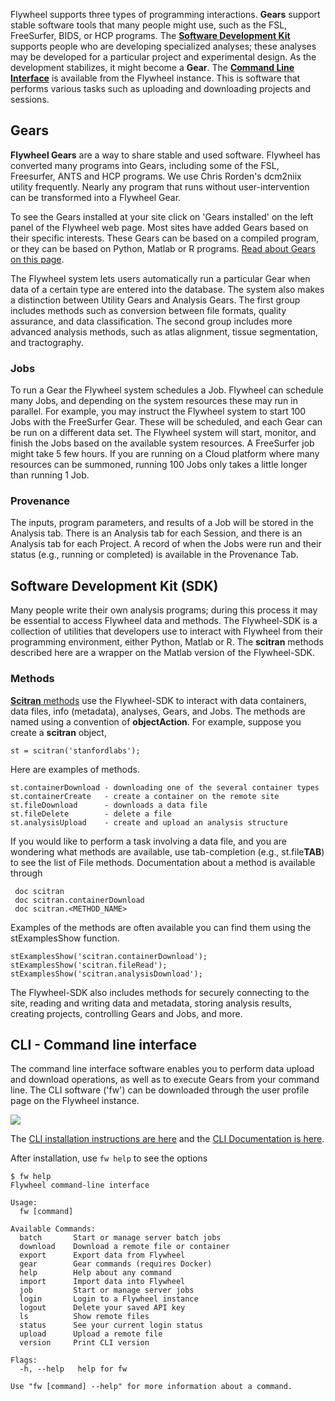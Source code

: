 Flywheel supports three types of programming interactions. **Gears** support stable software tools that many people might use, such as the FSL, FreeSurfer, BIDS, or HCP programs.  The **[Software Development Kit](Computational-organization#software-development-kit-sdk)** supports people who are developing specialized analyses; these analyses may be developed for a particular project and experimental design.  As the development stabilizes, it might become a **Gear**. The **[Command Line Interface](Computational-organization#cli---command-line-interface)** is available from the Flywheel instance. This is software that performs various tasks such as uploading and downloading projects and sessions.

## Gears
**Flywheel Gears** are a way to share stable and used software. Flywheel has converted many programs into Gears, including some of the FSL, Freesurfer, ANTS and HCP programs. We use Chris Rorden's dcm2niix utility frequently.  Nearly any program that runs without user-intervention can be transformed into a Flywheel Gear.  

To see the Gears installed at your site click on 'Gears installed' on the left panel of the Flywheel web page. Most sites have added Gears based on their specific interests. These Gears can be based on a compiled program, or they can be based on Python, Matlab or R programs. [Read about Gears on this page](Gears).

The Flywheel system lets users automatically run a particular Gear when data of a certain type are entered into the database. The system also makes a distinction between Utility Gears and Analysis Gears.  The first group includes methods such as conversion between file formats, quality assurance, and data classification.  The second group includes more advanced analysis methods, such as atlas alignment, tissue segmentation, and tractography.

### Jobs
To run a Gear the Flywheel system schedules a Job.  Flywheel can schedule many Jobs, and depending on the system resources these may run in parallel. For example, you may instruct the Flywheel system to start 100 Jobs with the FreeSurfer Gear. These will be scheduled, and each Gear can be run on a different data set. The Flywheel system will start, monitor, and finish the Jobs based on the available system resources.  A FreeSurfer job might take 5 few hours. If you are running on a Cloud platform where many resources can be summoned, running 100 Jobs only takes a little longer than running 1 Job.

### Provenance
The inputs, program parameters, and results of a Job will be stored in the Analysis tab.  There is an Analysis tab for each Session, and there is an Analysis tab for each Project. A record of when the Jobs were run and their status (e.g., running or completed) is available in the Provenance Tab.

## Software Development Kit (SDK)
Many people write their own analysis programs; during this process it may be essential to access Flywheel data and methods. The Flywheel-SDK is a collection of utilities that developers use to interact with Flywheel from their programming environment, either Python, Matlab or R. The **scitran** methods described here are a wrapper on the Matlab version of the Flywheel-SDK.

### Methods
[**Scitran** methods](https://github.com/vistalab/scitran/wiki/scitran-methods) use the Flywheel-SDK to interact with data containers, data files, info (metadata), analyses, Gears, and Jobs. The methods are named using a convention of **objectAction**.  For example, suppose you create a **scitran** object, 

    st = scitran('stanfordlabs');

Here are examples of methods.

```
st.containerDownload - downloading one of the several container types
st.containerCreate   - create a container on the remote site
st.fileDownload      - downloads a data file
st.fileDelete        - delete a file
st.analysisUpload    - create and upload an analysis structure
```
If you would like to perform a task involving a data file, and you are wondering what methods are available, use tab-completion (e.g., st.file**TAB**) to see the list of File methods. Documentation about a method is available through

     doc scitran
     doc scitran.containerDownload
     doc scitran.<METHOD_NAME>

Examples of the methods are often available you can find them using the stExamplesShow function.

    stExamplesShow('scitran.containerDownload');
    stExamplesShow('scitran.fileRead');
    stExamplesShow('scitran.analysisDownload');

The Flywheel-SDK also includes methods for securely connecting to the site, reading and writing data and metadata, storing analysis results, creating projects, controlling Gears and Jobs, and more.

## CLI - Command line interface

The command line interface software enables you to perform data upload and download operations, as well as to execute Gears from your command line.  The CLI software ('fw') can be downloaded through the user profile page on the Flywheel instance.

![](https://github.com/vistalab/scitran/wiki/images/cliInstall.png)

The [CLI installation instructions are here](https://docs.flywheel.io/display/EM/CLI+-+Installation) and the [CLI Documentation is here](https://docs.flywheel.io/display/EM/CLI+-+Commands).

After installation, use `fw help` to see the options 
```
$ fw help
Flywheel command-line interface

Usage:
  fw [command]

Available Commands:
  batch       Start or manage server batch jobs
  download    Download a remote file or container
  export      Export data from Flywheel
  gear        Gear commands (requires Docker)
  help        Help about any command
  import      Import data into Flywheel
  job         Start or manage server jobs
  login       Login to a Flywheel instance
  logout      Delete your saved API key
  ls          Show remote files
  status      See your current login status
  upload      Upload a remote file
  version     Print CLI version

Flags:
  -h, --help   help for fw

Use "fw [command] --help" for more information about a command.
```






